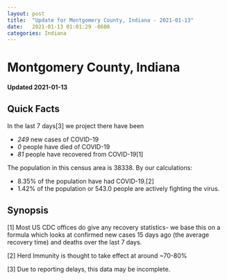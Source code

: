```yaml
---
layout: post
title:  "Update for Montgomery County, Indiana - 2021-01-13"
date:   2021-01-13 01:01:29 -0600
categories: Indiana
---
```


# Montgomery County, Indiana
#### Updated 2021-01-13

## Quick Facts

In the last 7 days[3] we project there have been
- *249* new cases of COVID-19
- *0* people have died of COVID-19
- *81* people have recovered from COVID-19[1]

The population in this census area is 38338. By our calculations:
- 8.35% of the population have had COVID-19.[2]
- 1.42% of the population or 543.0 people are actively fighting the virus.

## Synopsis




[1] Most US CDC offices do give any recovery statistics- we base this on a formula which looks at confirmed new cases
15 days ago (the average recovery time) and deaths over the last 7 days.

[2] Herd Immunity is thought to take effect at around ~70-80%

[3] Due to reporting delays, this data may be incomplete.
 
    